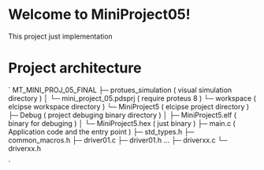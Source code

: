 # Welcome to MiniProject05!
This project just implementation 

# Project architecture


`
	MT_MINI_PROJ_05_FINAL
	├─ protues_simulation           ( visual simulation directory          )
	│	└─ mini_project_05.pdsprj   ( require proteus 8                    )
	└─ workspace                    ( elcipse workspace directory          )
		└─ MiniProject5             ( elcipse project directory            )
			├─ Debug                ( project debuging binary directory    )
			│  ├─ MiniProject5.elf  ( binary for debuging                  )
			│  └─ MiniProject5.hex  ( just binary                          )
			├─ main.c               ( Application code and the entry point )
			├─ std_types.h
			├─ common_macros.h
			├─ driver01.c
			├─ driver01.h
			...
			├─ driverxx.c
			└─ driverxx.h

`